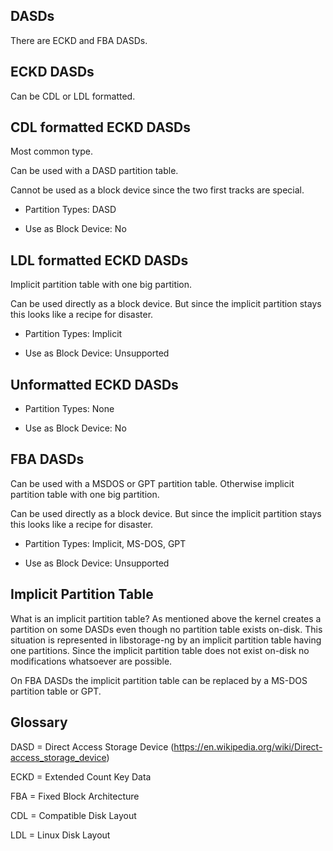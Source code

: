 
DASDs
-----

There are ECKD and FBA DASDs.


ECKD DASDs
----------

Can be CDL or LDL formatted.


CDL formatted ECKD DASDs
------------------------

Most common type.

Can be used with a DASD partition table.

Cannot be used as a block device since the two first tracks are special.

- Partition Types: DASD

- Use as Block Device: No


LDL formatted ECKD DASDs
------------------------

Implicit partition table with one big partition.

Can be used directly as a block device. But since the implicit partition stays
this looks like a recipe for disaster.

- Partition Types: Implicit

- Use as Block Device: Unsupported


Unformatted ECKD DASDs
----------------------

- Partition Types: None

- Use as Block Device: No


FBA DASDs
---------

Can be used with a MSDOS or GPT partition table. Otherwise implicit partition
table with one big partition.

Can be used directly as a block device. But since the implicit partition stays
this looks like a recipe for disaster.

- Partition Types: Implicit, MS-DOS, GPT

- Use as Block Device: Unsupported


Implicit Partition Table
------------------------

What is an implicit partition table? As mentioned above the kernel creates a
partition on some DASDs even though no partition table exists on-disk. This
situation is represented in libstorage-ng by an implicit partition table
having one partitions. Since the implicit partition table does not exist
on-disk no modifications whatsoever are possible.

On FBA DASDs the implicit partition table can be replaced by a MS-DOS partition
table or GPT.


Glossary
--------

DASD = Direct Access Storage Device (https://en.wikipedia.org/wiki/Direct-access_storage_device)

ECKD = Extended Count Key Data

FBA = Fixed Block Architecture

CDL = Compatible Disk Layout

LDL = Linux Disk Layout

